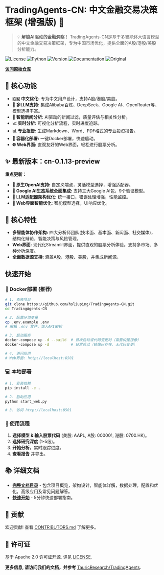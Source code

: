 # TradingAgents-CN: 中文金融交易决策框架 (增强版) 🚀

> 💡 **解锁AI驱动的金融洞察！** TradingAgents-CN是基于多智能体大语言模型的中文金融交易决策框架，专为中国市场优化，提供全面的A股/港股/美股分析能力。

[![License](https://img.shields.io/badge/License-Apache%202.0-blue.svg)](https://opensource.org/licenses/Apache-2.0)
[![Python](https://img.shields.io/badge/Python-3.10%2B-blue.svg)](https://www.python.org/)
[![Version](https://img.shields.io/badge/Version-cn--0.1.13--preview-orange.svg)](./VERSION)
[![Documentation](https://img.shields.io/badge/docs-中文文档-green.svg)](./docs/)
[![Original](https://img.shields.io/badge/基于-TauricResearch/TradingAgents-orange.svg)](https://github.com/TauricResearch/TradingAgents)

**[访问原始仓库](https://github.com/hsliuping/TradingAgents-CN)**

## 🚀 核心功能

*   **🇨🇳 中文优化:** 专为中文用户设计，支持A股/港股/美股。
*   **🤖 多LLM支持:** 集成Alibaba百炼、DeepSeek、Google AI、OpenRouter等，模型选择丰富。
*   **🧠 智能新闻分析:** AI驱动的新闻过滤，质量评估与相关性分析。
*   **📈 实时分析:** 可视化分析流程，实时进度追踪。
*   **📊 专业报告:** 生成Markdown、Word、PDF格式的专业投资报告。
*   **🐳 容器化部署:** 一键Docker部署，快速启动。
*   **🌐 Web界面:** 直观友好的Web界面，轻松进行股票分析。

## ✨ 最新版本：cn-0.1.13-preview

**重点更新：**

*   **🤖 原生OpenAI支持:** 自定义端点，灵活模型选择，增强适配器。
*   **🧠 Google AI生态系统全面集成:** 支持三大Google AI包，9个验证模型。
*   **🔧 LLM适配器架构优化:** 统一接口，错误处理增强，性能监控。
*   **🎨 Web界面智能优化:** 智能模型选择，UI响应优化。

## 🎯 核心特性

*   **多智能体协作架构:** 四大分析师团队(技术面、基本面、新闻面、社交媒体)，结构化辩论，智能决策与风险管理。
*   **Web界面:** 现代化Streamlit界面，提供直观的股票分析体验，支持多市场、多种分析深度。
*   **全面数据源支持:** 涵盖A股、港股、美股，并集成新闻源。

## 快速开始

### 🐳 Docker部署 (推荐)

```bash
# 1. 克隆项目
git clone https://github.com/hsliuping/TradingAgents-CN.git
cd TradingAgents-CN

# 2. 配置环境变量
cp .env.example .env
# 编辑 .env 文件，填入API密钥

# 3. 启动服务
docker-compose up -d --build  # 首次启动或代码变更时（需要构建镜像）
docker-compose up -d          # 日常启动（镜像已存在，无代码变更）

# 4. 访问应用
# Web界面: http://localhost:8501
```

### 💻 本地部署

```bash
# 1. 安装依赖
pip install -e .

# 2. 启动应用
python start_web.py

# 3. 访问 http://localhost:8501
```

### 🚀 使用流程

1.  **选择模型 & 输入股票代码** (美股: AAPL, A股: 000001, 港股: 0700.HK)。
2.  **选择研究深度** (1-5级)。
3.  **开始分析**，实时跟踪进度。
4.  **查看报告** 并导出。

## 📚 详细文档

*   **[完整文档目录](docs/)** - 包含项目概览，架构设计，智能体详解，数据处理，配置和优化，高级应用及常见问题解答。
*   **[快速开始](QUICKSTART.md)** - 5分钟快速部署指南。

## 🤝 贡献

欢迎贡献! 查看 [CONTRIBUTORS.md](CONTRIBUTORS.md) 了解更多。

## 📄 许可证

基于 Apache 2.0 许可证开源.  详见 [LICENSE](LICENSE).

**更多信息, 请访问我们的文档，并参考** [TauricResearch/TradingAgents](https://github.com/TauricResearch/TradingAgents).